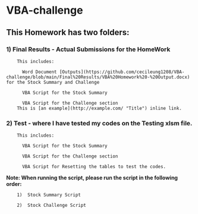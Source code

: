 # VBA-challenge
## **This Homework has two folders:**

###    1) Final Results - Actual Submissions for the HomeWork
    
        This includes:
       
          Word Document [Outputs](https://github.com/cecileung1208/VBA-challenge/blob/main/Final%20Results/VBA%20Homework%20-%20Output.docx) for the Stock Summary and Challenge
          
          VBA Script for the Stock Summary 
          
          VBA Script for the Challenge section
        This is [an example](http://example.com/ "Title") inline link.
          
          
###    2) Test - where I have tested my codes on the Testing xlsm file.
    
        This includes:
       
          VBA Script for the Stock Summary 
          
          VBA Script for the Challenge section
          
          VBA Script for Resetting the tables to test the codes.
    
  **Note:  When running the script, please run the script in the following order:**
    
        1)  Stock Summary Script
        
        2)  Stock Challenge Script
          
     

